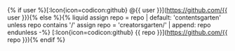 {% if user %}[:Icon{icon=codicon:github} @{{ user }}](https://github.com/{{ user }}){% else %}{% liquid
assign repo = repo | default: 'contentsgarten'
unless repo contains '/'
  assign repo = 'creatorsgarten/' | append: repo
endunless
-%}
[:Icon{icon=codicon:github} {{ repo }}](https://github.com/{{ repo }}){% endif %}